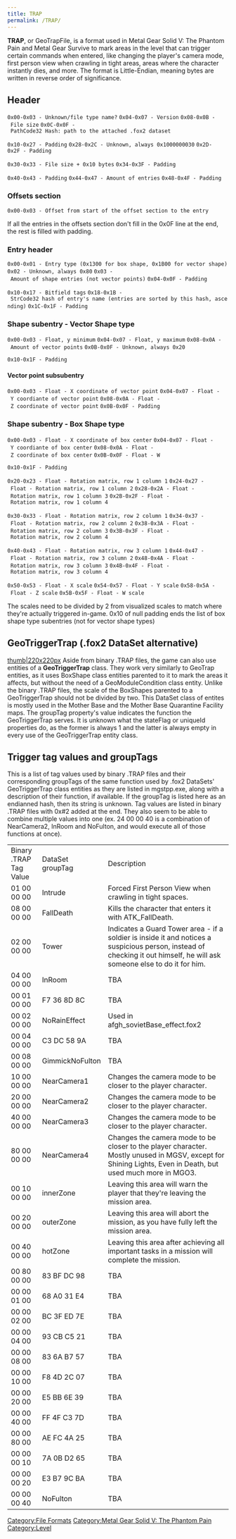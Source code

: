```yaml
---
title: TRAP
permalink: /TRAP/
---
```


**TRAP**, or GeoTrapFile, is a format used in Metal Gear Solid V: The
Phantom Pain and Metal Gear Survive to mark areas in the level that can
trigger certain commands when entered, like changing the player's camera
mode, first person view when crawling in tight areas, areas where the
character instantly dies, and more. The format is Little-Endian, meaning
bytes are written in reverse order of significance.

## Header

`0x00-0x03 - Unknown/file type name?`
`0x04-0x07 - Version`
`0x08-0x0B - File size`
`0x0C-0x0F - PathCode32 Hash: path to the attached .fox2 dataset`

`0x10-0x27 - Padding`
`0x28-0x2C - Unknown, always 0x1000000030`
`0x2D-0x2F - Padding`

`0x30-0x33 - File size + 0x10 bytes`
`0x34-0x3F - Padding`

`0x40-0x43 - Padding`
`0x44-0x47 - Amount of entries`
`0x48-0x4F - Padding`

### Offsets section

`0x00-0x03 - Offset from start of the offset section to the entry`

If all the entries in the offsets section don't fill in the 0x0F line at
the end, the rest is filled with padding.

### Entry header

`0x00-0x01 - Entry type (0x1300 for box shape, 0x1B00 for vector shape)`
`0x02 - Unknown, always 0x80`
`0x03 - Amount of shape entries (not vector points)`
`0x04-0x0F - Padding`

`0x10-0x17 - Bitfield tags`
`0x18-0x1B - StrCode32 hash of entry's name (entries are sorted by this hash, ascending)`
`0x1C-0x1F - Padding`

### Shape subentry - Vector Shape type

`0x00-0x03 - Float, y minimum`
`0x04-0x07 - Float, y maximum`
`0x08-0x0A - Amount of vector points`
`0x0B-0x0F - Unknown, always 0x20`

`0x10-0x1F - Padding`

#### Vector point subsubentry

`0x00-0x03 - Float - X coordinate of vector point`
`0x04-0x07 - Float - Y coordiante of vector point`
`0x08-0x0A - Float - Z coordinate of vector point`
`0x0B-0x0F - Padding`

### Shape subentry - Box Shape type

`0x00-0x03 - Float - X coordinate of box center`
`0x04-0x07 - Float - Y coordiante of box center`
`0x08-0x0A - Float - Z coordinate of box center`
`0x0B-0x0F - Float - W`

`0x10-0x1F - Padding`

`0x20-0x23 - Float - Rotation matrix, row 1 column 1`
`0x24-0x27 - Float - Rotation matrix, row 1 column 2`
`0x28-0x2A - Float - Rotation matrix, row 1 column 3`
`0x2B-0x2F - Float - Rotation matrix, row 1 column 4`

`0x30-0x33 - Float - Rotation matrix, row 2 column 1`
`0x34-0x37 - Float - Rotation matrix, row 2 column 2`
`0x38-0x3A - Float - Rotation matrix, row 2 column 3`
`0x3B-0x3F - Float - Rotation matrix, row 2 column 4`

`0x40-0x43 - Float - Rotation matrix, row 3 column 1`
`0x44-0x47 - Float - Rotation matrix, row 3 column 2`
`0x48-0x4A - Float - Rotation matrix, row 3 column 3`
`0x4B-0x4F - Float - Rotation matrix, row 3 column 4`

`0x50-0x53 - Float - X scale`
`0x54-0x57 - Float - Y scale`
`0x58-0x5A - Float - Z scale`
`0x5B-0x5F - Float - W scale`

The scales need to be divided by 2 from visualized scales to match where
they're actually triggered in-game. 0x10 of null padding ends the list
of box shape type subentries (not for vector shape types)

## GeoTriggerTrap (.fox2 DataSet alternative)

[thumb|220x220px](/File:GeoTriggerTrap_class_entity_example.png "wikilink")
Aside from binary .TRAP files, the game can also use entities of a
**GeoTriggerTrap** class. They work very similarly to GeoTrap entities,
as it uses BoxShape class entities parented to it to mark the areas it
affects, but without the need of a GeoModuleCondition class entity.
Unlike the binary .TRAP files, the scale of the BoxShapes parented to a
GeoTriggerTrap should not be divided by two. This DataSet class of
entites is mostly used in the Mother Base and the Mother Base Quarantine
Facility maps. The groupTag property's value indicates the function the
GeoTriggerTrap serves. It is unknown what the stateFlag or uniqueId
properties do, as the former is always 1 and the latter is always empty
in every use of the GeoTriggerTrap entity class.

## Trigger tag values and groupTags

This is a list of tag values used by binary .TRAP files and their
corresponding groupTags of the same function used by .fox2 DataSets'
GeoTriggerTrap class entities as they are listed in mgstpp.exe, along
with a description of their function, if available. If the groupTag is
listed here as an endianned hash, then its string is unknown. Tag values
are listed in binary .TRAP files with 0x\#2 added at the end. They also
seem to be able to combine multiple values into one (ex. 24 00 00 40 is
a combination of NearCamera2, InRoom and NoFulton, and would execute all
of those functions at once).

|                        |                  |                                                                                                                                                                          |
| ---------------------- | ---------------- | ------------------------------------------------------------------------------------------------------------------------------------------------------------------------ |
| Binary .TRAP Tag Value | DataSet groupTag | Description                                                                                                                                                              |
| 01 00 00 00            | Intrude          | Forced First Person View when crawling in tight spaces.                                                                                                                  |
| 08 00 00 00            | FallDeath        | Kills the character that enters it with ATK_FallDeath.                                                                                                                  |
| 02 00 00 00            | Tower            | Indicates a Guard Tower area - if a soldier is inside it and notices a suspicious person, instead of checking it out himself, he will ask someone else to do it for him. |
| 04 00 00 00            | InRoom           | TBA                                                                                                                                                                      |
| 00 01 00 00            | F7 36 8D 8C      | TBA                                                                                                                                                                      |
| 00 02 00 00            | NoRainEffect     | Used in afgh_sovietBase_effect.fox2                                                                                                                                    |
| 00 04 00 00            | C3 DC 58 9A      | TBA                                                                                                                                                                      |
| 00 08 00 00            | GimmickNoFulton  | TBA                                                                                                                                                                      |
| 10 00 00 00            | NearCamera1      | Changes the camera mode to be closer to the player character.                                                                                                            |
| 20 00 00 00            | NearCamera2      | Changes the camera mode to be closer to the player character.                                                                                                            |
| 40 00 00 00            | NearCamera3      | Changes the camera mode to be closer to the player character.                                                                                                            |
| 80 00 00 00            | NearCamera4      | Changes the camera mode to be closer to the player character. Mostly unused in MGSV, except for Shining Lights, Even in Death, but used much more in MGO3.               |
| 00 10 00 00            | innerZone        | Leaving this area will warn the player that they're leaving the mission area.                                                                                            |
| 00 20 00 00            | outerZone        | Leaving this area will abort the mission, as you have fully left the mission area.                                                                                       |
| 00 40 00 00            | hotZone          | Leaving this area after achieving all important tasks in a mission will complete the mission.                                                                            |
| 00 80 00 00            | 83 BF DC 98      | TBA                                                                                                                                                                      |
| 00 00 01 00            | 68 A0 31 E4      | TBA                                                                                                                                                                      |
| 00 00 02 00            | BC 3F ED 7E      | TBA                                                                                                                                                                      |
| 00 00 04 00            | 93 CB C5 21      | TBA                                                                                                                                                                      |
| 00 00 08 00            | 83 6A B7 57      | TBA                                                                                                                                                                      |
| 00 00 10 00            | F8 4D 2C 07      | TBA                                                                                                                                                                      |
| 00 00 20 00            | E5 BB 6E 39      | TBA                                                                                                                                                                      |
| 00 00 40 00            | FF 4F C3 7D      | TBA                                                                                                                                                                      |
| 00 00 80 00            | AE FC 4A 25      | TBA                                                                                                                                                                      |
| 00 00 00 10            | 7A 0B D2 65      | TBA                                                                                                                                                                      |
| 00 00 00 20            | E3 B7 9C BA      | TBA                                                                                                                                                                      |
| 00 00 00 40            | NoFulton         | TBA                                                                                                                                                                      |

[Category:File Formats](/Category:File_Formats "wikilink")
[Category:Metal Gear Solid V: The Phantom
Pain](/Category:Metal_Gear_Solid_V:_The_Phantom_Pain "wikilink")
[Category:Level](/Category:Level "wikilink")